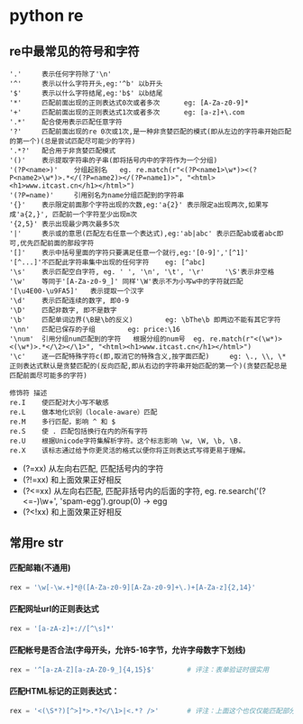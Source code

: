 # python re

## re中最常见的符号和字符
```
'.'     表示任何字符除了'\n'
'^'     表示以什么字符开头,eg:'^b' 以b开头
'$'     表示以什么字符结尾,eg:'b$' 以b结尾
'*'     匹配前面出现的正则表达式0次或者多次      eg: [A-Za-z0-9]*
'+'     匹配前面出现的正则表达式1次或者多次      eg: [a-z]+\.com
'.*'    配合使用表示匹配任意字符
'?'     匹配前面出现的re 0次或1次,是一种非贪婪匹配的模式(即从左边的字符串开始匹配的第一个)(总是尝试匹配尽可能少的字符)
'.*?'   配合用于非贪婪匹配模式
'()'    表示提取字符串的子串(即将括号内中的字符作为一个分组)
'(?P<name>)'    分组起别名   eg. re.match(r"<(?P<name1>\w*)><(?P<name2>\w*)>.*</(?P=name2)></(?P=name1)>", "<html><h1>www.itcast.cn</h1></html>")
'(?P=name)'     引用别名为name分组匹配到的字符串
'{}'    表示限定前面那个字符出现的次数,eg:'a{2}' 表示限定a出现两次,如果写成'a{2,}', 匹配前一个字符至少出现m次
'{2,5}' 表示出现最少两次最多5次
'|'     表示或的意思(匹配左右任意一个表达式),eg:'ab|abc' 表示匹配ab或者abc即可,优先匹配前面的那段字符
'[]'    表示中括号里面的字符只要满足任意一个就行,eg:'[0-9]','[^1]'
'[^...]'不匹配此字符串集中出现的任何字符    eg: [^abc]
'\s'    表示匹配空白字符, eg. ' ', '\n', '\t', '\r'     '\S'表示非空格
'\w'    等同于'[A-Za-z0-9_]' 同样'\W'表示不为小写w中的字符就匹配
'[\u4E00-\u9FA5]'   表示提取一个汉字
'\d'    表示匹配连续的数字, 即0-9
'\D'    匹配非数字, 即不是数字
'\b'    匹配单词边界(\B是\b的反义)        eg: \bThe\b 即两边不能有其它字符
'\nn'   匹配已保存的子组        eg: price:\16
'\num'  引用分组num匹配到的字符   根据分组的num号  eg. re.match(r"<(\w*)><(\w*)>.*</\2></\1>", "<html><h1>www.itcast.cn</h1></html>")
'\c'    逐一匹配特殊字符c(即,取消它的特殊含义,按字面匹配)     eg: \., \\, \*
正则表达式默认是贪婪匹配的(反向匹配,即从右边的字符串开始匹配的第一个)(贪婪匹配总是匹配前面尽可能多的字符)
```
```
修饰符	描述
re.I	使匹配对大小写不敏感
re.L	做本地化识别（locale-aware）匹配
re.M	多行匹配，影响 ^ 和 $
re.S	使 . 匹配包括换行在内的所有字符
re.U	根据Unicode字符集解析字符。这个标志影响 \w, \W, \b, \B.
re.X	该标志通过给予你更灵活的格式以便你将正则表达式写得更易于理解。
```

- (?=xx)  从左向右匹配, 匹配括号内的字符
- (?!=xx) 和上面效果正好相反
- (?<=xx) 从左向右匹配, 匹配非括号内的后面的字符, eg. re.search('(?<=-)\w+', 'spam-egg').group(0) -> egg
- (?<!xx) 和上面效果正好相反

## 常用re str

#### 匹配邮箱(不通用)
```python
rex = '\w[-\w.+]*@([A-Za-z0-9][A-Za-z0-9]+\.)+[A-Za-z]{2,14}'
```

#### 匹配网址url的正则表达式
```python
rex = '[a-zA-z]+://[^\s]*'
```

#### 匹配帐号是否合法(字母开头，允许5-16字节，允许字母数字下划线)
```python
rex = '^[a-zA-Z][a-zA-Z0-9_]{4,15}$'        # 评注：表单验证时很实用
```

#### 匹配HTML标记的正则表达式：
```python
rex = '<(\S*?)[^>]*>.*?</\1>|<.*? />'       # 评注：上面这个也仅仅能匹配部分，对于复杂的嵌套标记依旧无能为力
```